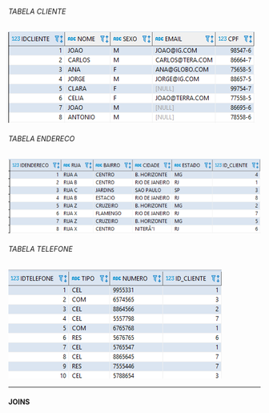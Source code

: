 ###### TABELA CLIENTE
[![CLIENTE](https://raw.githubusercontent.com/jefersonaraujo/BD/master/Img/cliente.PNG "Cliente")](https://raw.githubusercontent.com/jefersonaraujo/BD/master/Img/cliente.PNG "Cliente")

###### TABELA ENDERECO
[![ENDERECO](https://raw.githubusercontent.com/jefersonaraujo/BD/master/Img/endereco.PNG "Endereco")](https://raw.githubusercontent.com/jefersonaraujo/BD/master/Img/endereco.PNG "Endereco")

###### TABELA TELEFONE
[![TELEFONE](https://raw.githubusercontent.com/jefersonaraujo/BD/master/Img/telefone.PNG "Telefone")](https://raw.githubusercontent.com/jefersonaraujo/BD/master/Img/telefone.PNG "Telefone")

------------
#### JOINS
